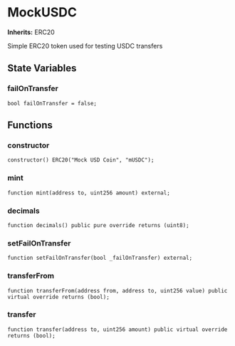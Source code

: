 # MockUSDC
**Inherits:**
ERC20

Simple ERC20 token used for testing USDC transfers


## State Variables
### failOnTransfer

```solidity
bool failOnTransfer = false;
```


## Functions
### constructor


```solidity
constructor() ERC20("Mock USD Coin", "mUSDC");
```

### mint


```solidity
function mint(address to, uint256 amount) external;
```

### decimals


```solidity
function decimals() public pure override returns (uint8);
```

### setFailOnTransfer


```solidity
function setFailOnTransfer(bool _failOnTransfer) external;
```

### transferFrom


```solidity
function transferFrom(address from, address to, uint256 value) public virtual override returns (bool);
```

### transfer


```solidity
function transfer(address to, uint256 amount) public virtual override returns (bool);
```

